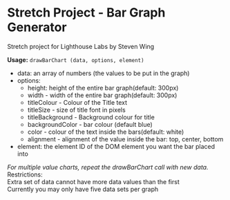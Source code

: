 # Stretch Project - Bar Graph Generator
Stretch project for Lighthouse Labs by Steven Wing

**Usage:**
`drawBarChart (data, options, element)`
   
* data: an array of numbers (the values to be put in the graph)
* options:  
  - height: height of the entire bar graph(default: 300px)
  - width - width of the entire bar graph(default: 300px)
  - titleColour - Colour of the Title text
  - titleSize - size of title font in pixels
  - titleBackground - Background colour for title
  - backgroundColor - bar colour (default blue)
  - color - colour of the text inside the bars(default: white)
  - alignment - alignment of the value inside the bar: top, center, bottom
* element:  the element ID of the DOM element you want the bar placed into

*For multiple value charts, repeat the drawBarChart call with new data.*<br>
  Restrictions:<br>
    Extra set of data cannot have more data values than the first<br>
    Currently you may only have five data sets per graph
